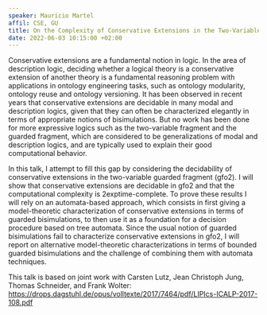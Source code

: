 ```yaml
---
speaker: Mauricio Martel
affil: CSE, GU
title: On the Complexity of Conservative Extensions in the Two-Variable Guarded Fragment
date: 2022-06-03 10:15:00 +02:00
---
```


Conservative extensions are a fundamental notion in logic. In the area of description logic, deciding whether a logical theory is a conservative extension of another theory is a fundamental reasoning problem with applications in ontology engineering tasks, such as ontology modularity, ontology reuse and ontology versioning. It has been observed in recent years that conservative extensions are decidable in many modal and description logics, given that they can often be characterized elegantly in terms of appropriate notions of bisimulations. But no work has been done for more expressive logics such as the two-variable fragment and the guarded fragment, which are considered to be generalizations of modal and description logics, and are typically used to explain their good computational behavior.<!--more-->

In this talk, I attempt to fill this gap by considering the decidability of conservative extensions in the two-variable guarded fragment (<sc>gfo2</sc>). I will show that conservative extensions are decidable in <sc>gfo</sc>2 and that the computational complexity is 2<sc>exptime</sc>-complete. To prove these results I will rely on an automata-based approach, which consists in first giving a model-theoretic characterization of conservative extensions in terms of guarded bisimulations, to then use it as a foundation for a decision procedure based on tree automata. Since the usual notion of guarded bisimulations fail to characterize conservative extensions in <sc>gfo2</sc>, I will report on alternative model-theoretic characterizations in terms of bounded guarded bisimulations and the challenge of combining them with automata techniques.

This talk is based on joint work with Carsten Lutz, Jean Christoph Jung, Thomas Schneider, and Frank Wolter: <https://drops.dagstuhl.de/opus/volltexte/2017/7464/pdf/LIPIcs-ICALP-2017-108.pdf>
